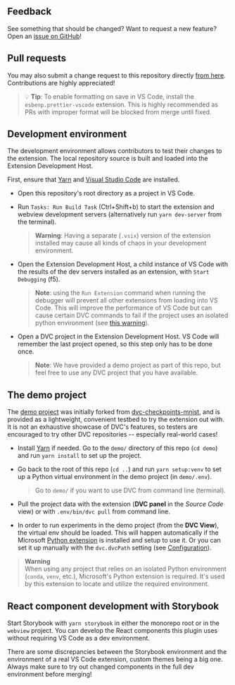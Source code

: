 ## Feedback

See something that should be changed? Want to request a new feature? Open an
[issue on GitHub](https://github.com/iterative/vscode-dvc/issues)!

## Pull requests

You may also submit a change request to this repository directly
[from here](https://github.com/iterative/vscode-dvc/pulls). Contributions are
highly appreciated!

> 💡 **Tip**: To enable formatting on save in VS Code, install the
> `esbenp.prettier-vscode` extension. This is highly recommended as PRs with
> improper format will be blocked from merge until fixed.

## Development environment

The development environment allows contributors to test their changes to the
extension. The local repository source is built and loaded into the Extension
Development Host.

First, ensure that [Yarn](https://yarnpkg.com/) and
[Visual Studio Code](https://code.visualstudio.com) are installed.

- Open this repository's root directory as a project in VS Code.

- Run `Tasks: Run Build Task` (Ctrl+Shift+b) to start the extension and webview
  development servers (alternatively run `yarn dev-server` from the terminal).

  > **Warning**: Having a separate (`.vsix`) version of the extension installed
  > may cause all kinds of chaos in your development environment.

- Open the Extension Development Host, a child instance of VS Code with the
  results of the dev servers installed as an extension, with `Start Debugging`
  (f5).

  > **Note**: using the `Run Extension` command when running the debugger will
  > prevent all other extensions from loading into VS Code. This will improve
  > the performance of VS Code but can cause certain DVC commands to fail if the
  > project uses an isolated python environment (see [this warning](#warning)).

- Open a DVC project in the Extension Development Host. VS Code will remember
  the last project opened, so this step only has to be done once.

  > **Note**: We have provided a demo project as part of this repo, but feel
  > free to use any DVC project that you have available.

## The demo project

The [demo project](demo) was initially forked from [dvc-checkpoints-mnist], and
is provided as a lightweight, convenient testbed to try the extension out with.
It is not an exhaustive showcase of DVC's features, so testers are encouraged to
try other DVC repositories -- especially real-world cases!

- Install [Yarn](https://yarnpkg.com/) if needed. Go to the `demo/` directory of
  this repo (`cd demo`) and run `yarn install` to set up the project.

- Go back to the root of this repo (`cd ..`) and run `yarn setup:venv` to set up
  a Python virtual environment in the demo project (in `demo/.env`).

  > Go to `demo/` if you want to use DVC from command line (terminal).

- Pull the project data with the extension (**DVC panel** in the _Source Code_
  view) or with `.env/bin/dvc pull` from command line.

- In order to run experiments in the demo project (from the **DVC View**), the
  virtual env should be loaded. This will happen automatically if the Microsoft
  [Python extension] is installed and setup to use it. Or you can set it up
  manually with the `dvc.dvcPath` setting (see [Configuration]).

[dvc-checkpoints-mnist]:
  https://github.com/iterative/dvc-checkpoints-mnist/tree/make_checkpoint
[python extension]:
  https://marketplace.visualstudio.com/items?itemName=ms-python.python
[configuration]:
  https://github.com/iterative/vscode-dvc/tree/contrib/demo#configuration

<a id='warning'></a>

> **Warning**  
> When using any project that relies on an isolated Python environment (`conda`,
> `venv`, etc.), Microsoft's Python extension is required. It's used by this
> extension to locate and utilize the required environment.

## React component development with Storybook

Start Storybook with `yarn storybook` in either the monorepo root or in the
`webview` project. You can develop the React components this plugin uses without
requiring VS Code as a dev environment.

There are some discrepancies between the Storybook environment and the
environment of a real VS Code extension, custom themes being a big one. Always
make sure to try out changed components in the full dev environment before
merging!
